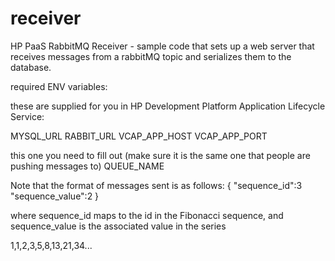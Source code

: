 receiver 
========

HP PaaS RabbitMQ Receiver - sample code that sets up a web server that receives messages from a rabbitMQ topic and serializes them to the database. 

required ENV variables: 

these are supplied for you in HP Development Platform Application Lifecycle Service: 

MYSQL_URL
RABBIT_URL
VCAP_APP_HOST
VCAP_APP_PORT

this one you need to fill out (make sure it is the same one that people are pushing messages to)
QUEUE_NAME


Note that the format of messages sent is as follows: 
{
    "sequence_id":3
    "sequence_value":2
}

where sequence_id maps to the id in the Fibonacci sequence, and sequence_value is the associated value in the series

1,1,2,3,5,8,13,21,34...




